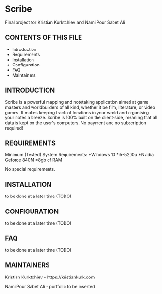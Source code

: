 # Scribe
Final project for Kristian Kurktchiev and Nami Pour Sabet Ali

CONTENTS OF THIS FILE
---------------------
   
 * Introduction
 * Requirements
 * Installation
 * Configuration
 * FAQ
 * Maintainers

INTRODUCTION
------------
Scribe is a powerful mapping and notetaking application aimed at game masters and worldbuilders of all kind, whether it be film, literature, or video games. It makes keeping track of locations in your world and organising your notes a breeze. Scribe is 100% built on the client-side, meaning that all data is kept on the user's computers. No payment and no subscription required!

REQUIREMENTS
------------
Minimum (Tested) System Requirements:
*Windows 10
*i5-5200u
*Nvidia Geforce 840M
*8gb of RAM

No special requirements.

INSTALLATION
------------
to be done at a later time (TODO)

CONFIGURATION
------------
to be done at a later time (TODO)

FAQ
------------
to be done at a later time (TODO)

MAINTAINERS
------------
Kristian Kurktchiev - https://kristiankurk.com

Nami Pour Sabet Ali - portfolio to be inserted
